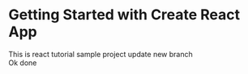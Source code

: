 # Getting Started with Create React App

This is react tutorial sample project
update new branch<br>
Ok done

